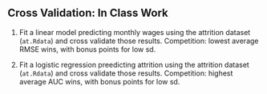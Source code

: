 ## Cross Validation: In Class Work

1. Fit a linear model predicting monthly wages using the attrition dataset (`at.Rdata`) and cross validate those results. Competition: lowest average RMSE wins, with bonus points for low sd.

2. Fit a logistic regression preedicting attrition using the attrition dataset (`at.Rdata`) and cross validate those results. Competition: highest average AUC wins, with bonus points for low sd. 



